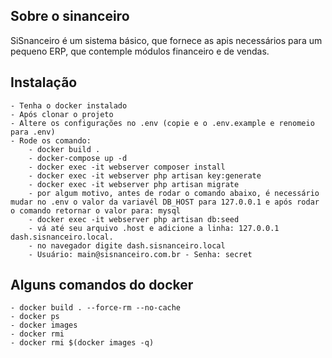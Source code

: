 ## Sobre o sinanceiro

SiSnanceiro é um sistema básico, que fornece as apis necessários para um pequeno ERP, que contemple módulos financeiro e de vendas.

## Instalação
    - Tenha o docker instalado
    - Após clonar o projeto
    - Altere os configurações no .env (copie e o .env.example e renomeio para .env)
    - Rode os comando: 
        - docker build .
        - docker-compose up -d
        - docker exec -it webserver composer install
        - docker exec -it webserver php artisan key:generate
        - docker exec -it webserver php artisan migrate
        - por algum motivo, antes de rodar o comando abaixo, é necessário mudar no .env o valor da variavél DB_HOST para 127.0.0.1 e após rodar o comando retornar o valor para: mysql 
        - docker exec -it webserver php artisan db:seed
        - vá até seu arquivo .host e adicione a linha: 127.0.0.1    dash.sisnanceiro.local.
        - no navegador digite dash.sisnanceiro.local
        - Usuário: main@sisnanceiro.com.br - Senha: secret

## Alguns comandos do docker
    - docker build . --force-rm --no-cache
    - docker ps
    - docker images
    - docker rmi 
    - docker rmi $(docker images -q) 
